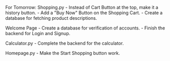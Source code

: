 For Tomorrow:
Shopping.py
    - Instead of Cart Button at the top, make it a history button.
    - Add a "Buy Now" Button on the Shopping Cart.
    - Create a database for fetching product descriptions.

Welcome Page
    - Create a database for verification of accounts.
    - Finish the backend for Login and Signup.

Calculator.py
    - Complete the backend for the calculator.

Homepage.py
    - Make the Start Shopping button work.